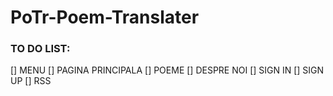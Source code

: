 # PoTr-Poem-Translater

  ### TO DO LIST:
  [] MENU
  [] PAGINA PRINCIPALA
  [] POEME
  [] DESPRE NOI
  [] SIGN IN
  [] SIGN UP
  [] RSS
  
  
